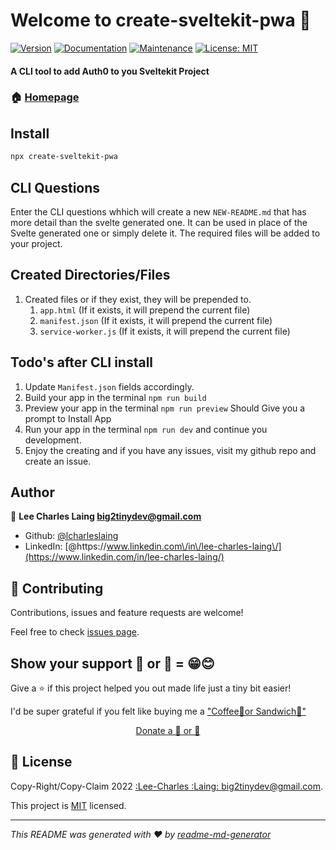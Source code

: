 # Welcome to create-sveltekit-pwa 👋
[![Version](https://img.shields.io/npm/v/create-sveltekit-pwa.svg)](https://www.npmjs.com/package/create-sveltekit-pwa)
[![Documentation](https://img.shields.io/badge/documentation-yes-brightgreen.svg)](https://github.com/lcharleslaing/create-sveltekit-pwa#readme)
[![Maintenance](https://img.shields.io/badge/Maintained%3F-yes-green.svg)](https://github.com/lcharleslaing/create-sveltekit-pwa/graphs/commit-activity)
[![License: MIT](https://img.shields.io/github/license/lcharleslaing/create-sveltekit-pwa)](https://github.com/lcharleslaing/create-sveltekit-pwa/blob/master/LICENSE)

#### A CLI tool to add Auth0 to you Sveltekit Project

### 🏠 [Homepage](https://github.com/lcharleslaing/create-sveltekit-pwa)

## Install

```sh
npx create-sveltekit-pwa
```

## CLI Questions
   Enter the CLI questions whhich will create a new ```NEW-README.md``` that has more detail than the svelte generated one. It can be used in place of the Svelte generated one or simply delete it.  The required files will be added to your project.

## Created Directories/Files

1. Created files or if they exist, they will be prepended to.
    1. ```app.html``` (If it exists, it will prepend the current file)
    2. ```manifest.json``` (If it exists, it will prepend the current file)
    3. ```service-worker.js``` (If it exists, it will prepend the current file)

## Todo's after CLI install

 1. Update ```Manifest.json``` fields accordingly.
 2. Build your app in the terminal ```npm run build```
 3. Preview your app in the terminal ```npm run preview``` Should Give you a prompt to Install App
 4. Run your app in the terminal ```npm run dev``` and continue you development.
 5. Enjoy the creating and if you have any issues, visit my github repo and create an issue.

## Author

👤 **Lee Charles Laing <big2tinydev@gmail.com>**

* Github: [@lcharleslaing](https://github.com/lcharleslaing)
* LinkedIn: [@https:\/\/www.linkedin.com\/in\/lee-charles-laing\/](https://www.linkedin.com/in/lee-charles-laing/)

## 🤝 Contributing

Contributions, issues and feature requests are welcome!

Feel free to check [issues page](https://github.com/lcharleslaing/create-sveltekit-pwa/issues).

## Show your support 🍵 or 🥪 = 😁😊

Give a ⭐️ if this project helped you out made life just a tiny bit easier!

I'd be super grateful if you felt like buying me a ["Coffee🍵or Sandwich🥪"](https://www.patreon.com/join/iambig2tiny/checkout?rid=8313358)
<div align="center">
    <a href="https://www.patreon.com/join/iambig2tiny/checkout?rid=8313358">Donate a 🍵 or 🥪</a>
</div>

## 📝 License

Copy-Right/Copy-Claim 2022 [:Lee-Charles :Laing: <big2tinydev@gmail.com>](https://github.com/lcharleslaing).

This project is [MIT](https://github.com/lcharleslaing/create-sveltekit-pwa/blob/master/LICENSE) licensed.

***
_This README was generated with ❤️ by [readme-md-generator](https://github.com/kefranabg/readme-md-generator)_